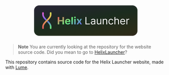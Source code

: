 <h1>
<div align="center">
<img alt="Helix Launcher Banner" src="https://raw.githubusercontent.com/HelixLauncher/Art/main/branding/banner-launcher/banner-launcher_96h.png"></img>
</div>
</h1>

> **Note**
> You are currently looking at the repository for the website source code. Did you mean to go to [HelixLauncher](https://github.com/HelixLauncher/HelixLauncher)?

This repository contains source code for the Helix Launcher website, made with [Lume](https://lume.land/).
